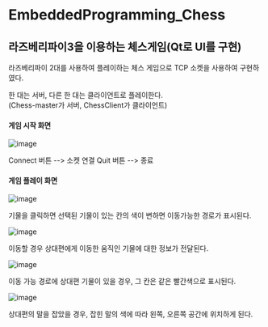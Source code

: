 # EmbeddedProgramming_Chess
라즈베리파이3을 이용하는 체스게임(Qt로 UI를 구현)
-----

라즈베리파이 2대를 사용하여 플레이하는 체스 게임으로 TCP 소켓을 사용하여 구현하였다.      
      
한 대는 서버, 다른 한 대는 클라이언트로 플레이한다.     
(Chess-master가 서버, ChessClient가 클라이언트)

#### 게임 시작 화면
![image](https://user-images.githubusercontent.com/77111523/116769928-c1dab500-aa7a-11eb-8e4c-be5835c5a3e1.png)

Connect 버튼 --> 소켓 연결     Quit 버튼 --> 종료

#### 게임 플레이 화면
![image](https://user-images.githubusercontent.com/77111523/116770050-b20fa080-aa7b-11eb-9994-2d893d058931.png)

기물을 클릭하면 선택된 기물이 있는 칸의 색이 변하면 이동가능한 경로가 표시된다.     
     

![image](https://user-images.githubusercontent.com/77111523/116770149-7e814600-aa7c-11eb-8e79-a9b5c713a49e.png)

이동할 경우 상대편에게 이동한 움직인 기물에 대한 정보가 전달된다.     
     

![image](https://user-images.githubusercontent.com/77111523/116770163-9f499b80-aa7c-11eb-886b-e36d364dfa20.png)

이동 가능 경로에 상대편 기물이 있을 경우, 그 칸은 같은 빨간색으로 표시된다.     
     

![image](https://user-images.githubusercontent.com/77111523/116770190-ab355d80-aa7c-11eb-9b47-16faf60abe78.png)

상대편의 말을 잡았을 경우, 잡힌 말의 색에 따라 왼쪽, 오른쪽 공간에 위치하게 된다.

     
